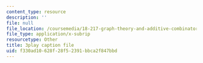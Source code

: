 ```yaml
---
content_type: resource
description: ''
file: null
file_location: /coursemedia/18-217-graph-theory-and-additive-combinatorics-fall-2019/f330ad10628f28f52391bbca2f847bbd_RDO6Py97IDg.srt
file_type: application/x-subrip
resourcetype: Other
title: 3play caption file
uid: f330ad10-628f-28f5-2391-bbca2f847bbd
---
```

